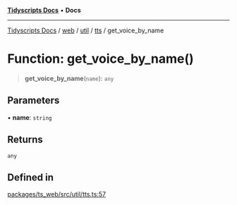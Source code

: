 [**Tidyscripts Docs**](../../../../../../../README.md) • **Docs**

***

[Tidyscripts Docs](../../../../../../../globals.md) / [web](../../../../../README.md) / [util](../../../README.md) / [tts](../README.md) / get\_voice\_by\_name

# Function: get\_voice\_by\_name()

> **get\_voice\_by\_name**(`name`): `any`

## Parameters

• **name**: `string`

## Returns

`any`

## Defined in

[packages/ts\_web/src/util/tts.ts:57](https://github.com/sheunaluko/tidyscripts/blob/master/packages/ts_web/src/util/tts.ts#L57)

